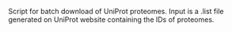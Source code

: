 Script for batch download of UniProt proteomes. Input is a .list file generated on UniProt website containing the IDs of proteomes. 
